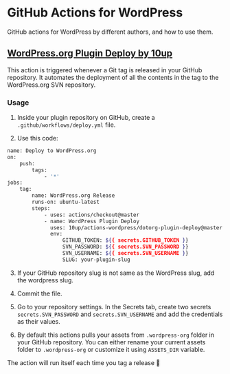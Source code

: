 # GitHub Actions for WordPress

GitHub actions for WordPress by different authors, and how to use them.

## [WordPress.org Plugin Deploy by **10up**](https://github.com/marketplace/actions/wordpress-plugin-deploy)

This action is triggered whenever a Git tag is released in your GitHub repository.
It automates the deployment of all the contents in the tag to the WordPress.org SVN repository.

### Usage

1. Inside your plugin repository on GitHub, create a `.github/workflows/deploy.yml` file.

2. Use this code:

``` bash
name: Deploy to WordPress.org
on:
    push:
        tags:
            - '*'
jobs:
    tag:
        name: WordPress.org Release
        runs-on: ubuntu-latest
        steps:
            - uses: actions/checkout@master
            - name: WordPress Plugin Deploy
              uses: 10up/actions-wordpress/dotorg-plugin-deploy@master
              env:
                  GITHUB_TOKEN: ${{ secrets.GITHUB_TOKEN }}
                  SVN_PASSWORD: ${{ secrets.SVN_PASSWORD }}
                  SVN_USERNAME: ${{ secrets.SVN_USERNAME }}
                  SLUG: your-plugin-slug
```

3. If your GitHub repository slug is not same as the WordPress slug, add the
wordpress slug.

4. Commit the file.

5. Go to your repository settings. In the Secrets tab, create two secrets
`secrets.SVN_PASSWORD` and `secrets.SVN_USERNAME` and add the credentials as their
values.

6. By default this actions pulls your assets from `.wordpress-org` folder in your GitHub repository.
You can either rename your current assets folder to `.wordpress-org` or customize it using
`ASSETS_DIR` variable.

The action will run itself each time you tag a release 🎉
